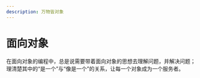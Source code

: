 ```yaml
---
description: 万物皆对象
---
```


# 面向对象

在面向对象的编程中，总是说需要带着面向对象的思想去理解问题，并解决问题；理清楚其中的“是一个”与“像是一个”的关系，让每一个对象成为一个服务者。

